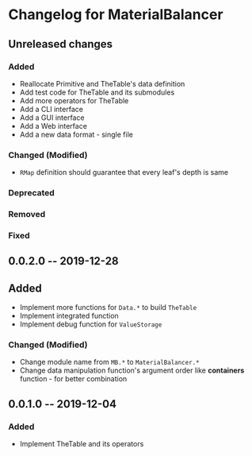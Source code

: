 Changelog for MaterialBalancer
====


## Unreleased changes

### Added
* Reallocate Primitive and TheTable's data definition
* Add test code for TheTable and its submodules
* Add more operators for TheTable
* Add a CLI interface
* Add a GUI interface
* Add a Web interface
* Add a new data format - single file

### Changed (Modified)
* `RMap` definition should guarantee that every leaf's depth is same

### Deprecated

### Removed

### Fixed


## 0.0.2.0 -- 2019-12-28

## Added
* Implement more functions for `Data.*` to build `TheTable`
* Implement integrated function
* Implement debug function for `ValueStorage`

### Changed (Modified)
* Change module name from `MB.*` to `MaterialBalancer.*`
* Change data manipulation function's argument order like **containers** function - for better combination


## 0.0.1.0 -- 2019-12-04

### Added
* Implement TheTable and its operators
